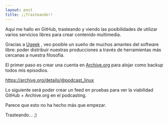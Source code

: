 ```yaml
---
layout: post
title: ¡¡Trasteando!!
---
```


Aquí me hallo en GitHub, trasteando y viendo las posibilidades de utilizar varios servicios libres para crear contenido multimedia.

Gracias a [Ugeek](https://ugeek.github.io/) , veo posible un sueño de muchos amantes del software libre: poder distribuir nuestras producciones a través de herramientas más cercanas a nuestra filosofía.

El primer paso es crear una cuenta en [Archive.org](https://archive.org/) para alojar como backup todos mis episodios.

https://archive.org/details/@podcast_linux

Lo siguiente será poder crear un feed en pruebas para ver la viabilidad GitHub + Archive.org en el podcasting.

Parece que esto no ha hecho más que empezar.

Trasteando... ;)
